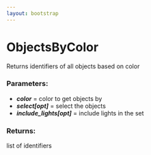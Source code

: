```yaml
---
layout: bootstrap
---
```


# ObjectsByColor

Returns identifiers of all objects based on color
        

### Parameters:

- ***color*** = color to get objects by
- ***select[opt]*** = select the objects
- ***include_lights[opt]*** = include lights in the set
        

### Returns:


list of identifiers
        

